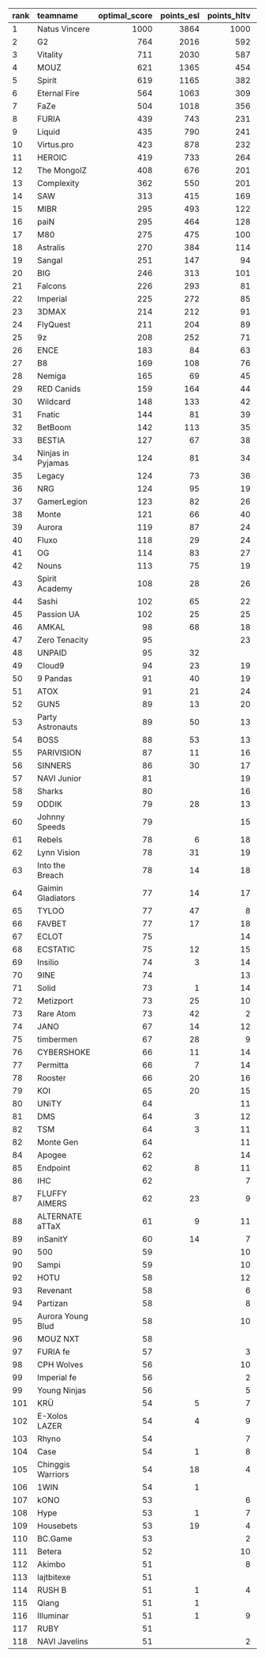 | rank   | teamname          |   optimal_score |   points_esl |   points_hltv |   points_valve |
|:-------|:------------------|----------------:|-------------:|--------------:|---------------:|
| 1      | Natus Vincere     |            1000 |         3864 |          1000 |           2009 |
| 2      | G2                |             764 |         2016 |           592 |           1926 |
| 3      | Vitality          |             711 |         2030 |           587 |           1870 |
| 4      | MOUZ              |             621 |         1365 |           454 |           1826 |
| 5      | Spirit            |             619 |         1165 |           382 |           1867 |
| 6      | Eternal Fire      |             564 |         1063 |           309 |           1829 |
| 7      | FaZe              |             504 |         1018 |           356 |           1683 |
| 8      | FURIA             |             439 |          743 |           231 |           1706 |
| 9      | Liquid            |             435 |          790 |           241 |           1684 |
| 10     | Virtus.pro        |             423 |          878 |           232 |           1583 |
| 11     | HEROIC            |             419 |          733 |           264 |           1616 |
| 12     | The MongolZ       |             408 |          676 |           201 |           1666 |
| 13     | Complexity        |             362 |          550 |           201 |           1599 |
| 14     | SAW               |             313 |          415 |           169 |           1420 |
| 15     | MIBR              |             295 |          493 |           122 |           1274 |
| 16     | paiN              |             295 |          464 |           128 |           1469 |
| 17     | M80               |             275 |          475 |           100 |           1311 |
| 18     | Astralis          |             270 |          384 |           114 |           1395 |
| 19     | Sangal            |             251 |          147 |            94 |           1497 |
| 20     | BIG               |             246 |          313 |           101 |           1384 |
| 21     | Falcons           |             226 |          293 |            81 |           1370 |
| 22     | Imperial          |             225 |          272 |            85 |           1196 |
| 23     | 3DMAX             |             214 |          212 |            91 |           1378 |
| 24     | FlyQuest          |             211 |          204 |            89 |           1343 |
| 25     | 9z                |             208 |          252 |            71 |           1230 |
| 26     | ENCE              |             183 |           84 |            63 |           1344 |
| 27     | B8                |             169 |          108 |            76 |           1215 |
| 28     | Nemiga            |             165 |           69 |            45 |           1346 |
| 29     | RED Canids        |             159 |          164 |            44 |           1144 |
| 30     | Wildcard          |             148 |          133 |            42 |           1180 |
| 31     | Fnatic            |             144 |           81 |            39 |           1277 |
| 32     | BetBoom           |             142 |          113 |            35 |           1206 |
| 33     | BESTIA            |             127 |           67 |            38 |           1182 |
| 34     | Ninjas in Pyjamas |             124 |           81 |            34 |           1173 |
| 35     | Legacy            |             124 |           73 |            36 |           1176 |
| 36     | NRG               |             124 |           95 |            19 |           1133 |
| 37     | GamerLegion       |             123 |           82 |            26 |           1161 |
| 38     | Monte             |             121 |           66 |            40 |           1101 |
| 39     | Aurora            |             119 |           87 |            24 |           1121 |
| 40     | Fluxo             |             118 |           29 |            24 |           1237 |
| 41     | OG                |             114 |           83 |            27 |            964 |
| 42     | Nouns             |             113 |           75 |            19 |           1112 |
| 43     | Spirit Academy    |             108 |           28 |            26 |           1148 |
| 44     | Sashi             |             102 |           65 |            22 |           1059 |
| 45     | Passion UA        |             102 |           25 |            25 |           1108 |
| 46     | AMKAL             |              98 |           68 |            18 |           1021 |
| 47     | Zero Tenacity     |              95 |              |            23 |           1077 |
| 48     | UNPAID            |              95 |           32 |               |           1156 |
| 49     | Cloud9            |              94 |           23 |            19 |           1112 |
| 50     | 9 Pandas          |              91 |           40 |            19 |           1078 |
| 51     | ATOX              |              91 |           21 |            24 |           1029 |
| 52     | GUN5              |              89 |           13 |            20 |           1054 |
| 53     | Party Astronauts  |              89 |           50 |            13 |           1005 |
| 54     | BOSS              |              88 |           53 |            13 |            988 |
| 55     | PARIVISION        |              87 |           11 |            16 |           1097 |
| 56     | SINNERS           |              86 |           30 |            17 |           1073 |
| 57     | NAVI Junior       |              81 |              |            19 |            995 |
| 58     | Sharks            |              80 |              |            16 |           1032 |
| 59     | ODDIK             |              79 |           28 |            13 |           1042 |
| 60     | Johnny Speeds     |              79 |              |            15 |           1030 |
| 61     | Rebels            |              78 |            6 |            18 |            981 |
| 62     | Lynn Vision       |              78 |           31 |            19 |            849 |
| 63     | Into the Breach   |              78 |           14 |            18 |            977 |
| 64     | Gaimin Gladiators |              77 |           14 |            17 |            986 |
| 65     | TYLOO             |              77 |           47 |             8 |            904 |
| 66     | FAVBET            |              77 |           17 |            18 |            966 |
| 67     | ECLOT             |              75 |              |            14 |           1011 |
| 68     | ECSTATIC          |              75 |           12 |            15 |            988 |
| 69     | Insilio           |              74 |            3 |            14 |           1004 |
| 70     | 9INE              |              74 |              |            13 |           1018 |
| 71     | Solid             |              73 |            1 |            14 |            994 |
| 72     | Metizport         |              73 |           25 |            10 |           1003 |
| 73     | Rare Atom         |              73 |           42 |             2 |            883 |
| 74     | JANO              |              67 |           14 |            12 |            964 |
| 75     | timbermen         |              67 |           28 |             9 |            902 |
| 76     | CYBERSHOKE        |              66 |           11 |            14 |            908 |
| 77     | Permitta          |              66 |            7 |            14 |            903 |
| 78     | Rooster           |              66 |           20 |            16 |            762 |
| 79     | KOI               |              65 |           20 |            15 |            874 |
| 80     | UNiTY             |              64 |              |            11 |            948 |
| 81     | DMS               |              64 |            3 |            12 |            923 |
| 82     | TSM               |              64 |            3 |            11 |            942 |
| 82     | Monte Gen         |              64 |              |            11 |            942 |
| 84     | Apogee            |              62 |              |            14 |            860 |
| 85     | Endpoint          |              62 |            8 |            11 |            918 |
| 86     | IHC               |              62 |              |             7 |            980 |
| 87     | FLUFFY AIMERS     |              62 |           23 |             9 |            883 |
| 88     | ALTERNATE aTTaX   |              61 |            9 |            11 |            899 |
| 89     | inSanitY          |              60 |           14 |             7 |            952 |
| 90     | 500               |              59 |              |            10 |            904 |
| 90     | Sampi             |              59 |              |            10 |            904 |
| 92     | HOTU              |              58 |              |            12 |            849 |
| 93     | Revenant          |              58 |              |             6 |            932 |
| 94     | Partizan          |              58 |              |             8 |            928 |
| 95     | Aurora Young Blud |              58 |              |            10 |            890 |
| 96     | MOUZ NXT          |              58 |              |               |            927 |
| 97     | FURIA fe          |              57 |              |             3 |            914 |
| 98     | CPH Wolves        |              56 |              |            10 |            862 |
| 99     | Imperial fe       |              56 |              |             2 |            894 |
| 99     | Young Ninjas      |              56 |              |             5 |            894 |
| 101    | KRÜ               |              54 |            5 |             7 |            874 |
| 102    | E-Xolos LAZER     |              54 |            4 |             9 |            861 |
| 103    | Rhyno             |              54 |              |             7 |            871 |
| 104    | Case              |              54 |            1 |             8 |            870 |
| 105    | Chinggis Warriors |              54 |           18 |             4 |            825 |
| 106    | 1WIN              |              54 |            1 |               |            864 |
| 107    | kONO              |              53 |              |             6 |            861 |
| 108    | Hype              |              53 |            1 |             7 |            860 |
| 109    | Housebets         |              53 |           19 |             4 |            658 |
| 110    | BC.Game           |              53 |              |             2 |            853 |
| 111    | Betera            |              52 |              |            10 |            662 |
| 112    | Akimbo            |              51 |              |             8 |            831 |
| 113    | lajtbitexe        |              51 |              |               |            828 |
| 114    | RUSH B            |              51 |            1 |             4 |            827 |
| 115    | Qiang             |              51 |            1 |               |            825 |
| 116    | Illuminar         |              51 |            1 |             9 |            812 |
| 117    | RUBY              |              51 |              |               |            819 |
| 118    | NAVI Javelins     |              51 |              |             2 |            816 |